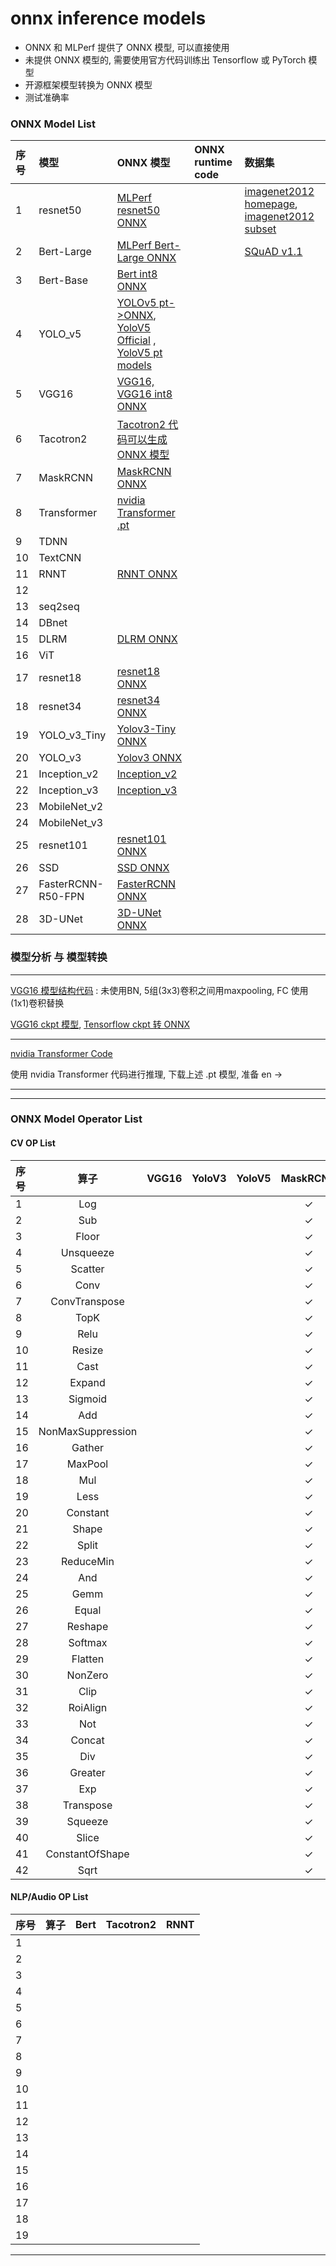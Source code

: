 # onnx inference models

- ONNX 和 MLPerf 提供了 ONNX 模型, 可以直接使用
- 未提供 ONNX 模型的, 需要使用官方代码训练出 Tensorflow 或 PyTorch 模型
- 开源框架模型转换为 ONNX 模型
- 测试准确率 

### ONNX Model List

| 序号   | 模型      | ONNX 模型 |  ONNX runtime code       |  数据集 |
| :----- |  :----   | :----     | :----                    | :----  |
| 1  | resnet50     | [MLPerf resnet50 ONNX](https://github.com/mlcommons/inference) |  | [imagenet2012 homepage](https://www.image-net.org/challenges/LSVRC/2012/index.php), [imagenet2012 subset](https://www.kaggle.com/c/imagenet-object-localization-challenge/data) |
| 2  | Bert-Large   | [MLPerf Bert-Large ONNX](https://github.com/mlcommons/inference/tree/r1.1/language/bert) | | [SQuAD v1.1](https://rajpurkar.github.io/SQuAD-explorer/)   |
| 3  | Bert-Base    | [Bert int8 ONNX](https://github.com/onnx/models/tree/main/text/machine_comprehension/bert-squad) |  |  |
| 4  | YOLO_v5      | [YOLOv5 pt->ONNX](https://github.com/itsnine/yolov5-onnxruntime), [YoloV5 Official](https://github.com/ultralytics/yolov5/issues/251) , [YoloV5 pt models](https://github.com/ultralytics/yolov5/releases)|  |  |
| 5  | VGG16        | [VGG16, VGG16 int8 ONNX](https://github.com/onnx/models/tree/main/vision/classification/vgg) |  |  |
| 6  | Tacotron2    | [Tacotron2 代码可以生成 ONNX 模型](https://github.com/NVIDIA/DeepLearningExamples/tree/master/PyTorch/SpeechSynthesis/Tacotron2) |  |  |
| 7  | MaskRCNN     | [MaskRCNN ONNX](https://github.com/onnx/models/tree/main/vision/object_detection_segmentation/mask-rcnn) |  |  |
| 8  | Transformer  | [nvidia Transformer .pt](https://catalog.ngc.nvidia.com/orgs/nvidia/models/transformer_pyt_ckpt_tf32/files) |  |  |
| 9  | TDNN         | [ ]( ) |  |  |
| 10 | TextCNN      | [ ]( ) |  |  |
| 11 | RNNT         | [RNNT ONNX](https://github.com/mlcommons/inference) |  |  |
| 12 |              | [ ]( ) |  |  |
| 13 | seq2seq      | [ ]( ) |  |  |
| 14 | DBnet        | [ ]( ) |  |  |
| 15 | DLRM         | [DLRM ONNX](https://github.com/mlcommons/inference) |  |  |
| 16 | ViT          | [ ]( ) |  |  |
| 17 | resnet18     | [resnet18 ONNX](https://github.com/onnx/models/tree/main/vision/classification/resnet) |  |  |
| 18 | resnet34     | [resnet34 ONNX](https://github.com/onnx/models/tree/main/vision/classification/resnet) |  |  |
| 19 | YOLO_v3_Tiny | [Yolov3-Tiny ONNX](https://github.com/onnx/models/tree/main/vision/object_detection_segmentation/tiny-yolov3) |  |  |
| 20 | YOLO_v3      | [Yolov3 ONNX](https://github.com/onnx/models/tree/main/vision/object_detection_segmentation/yolov3) |  |  |
| 21 | Inception_v2 | [Inception_v2](https://github.com/onnx/models) |  |  |
| 22 | Inception_v3 | [Inception_v3](https://github.com/onnx/models) |  |  |
| 23 | MobileNet_v2 | [ ]( ) |  |  |
| 24 | MobileNet_v3 | [ ]( ) |  |  |
| 25 | resnet101    | [resnet101 ONNX](https://github.com/onnx/models/tree/main/vision/classification/resnet) |  |  |
| 26 | SSD          | [SSD ONNX](https://github.com/onnx/models/tree/main/vision/object_detection_segmentation/ssd) |  |  |
| 27 |FasterRCNN-R50-FPN  |  [FasterRCNN ONNX](https://github.com/onnx/models/tree/main/vision/object_detection_segmentation/faster-rcnn) |  |  |
| 28 | 3D-UNet      | [3D-UNet ONNX](https://github.com/mlcommons/inference) |  |  |



### 模型分析 与 模型转换
------
[VGG16 模型结构代码](https://github.com/tensorflow/models/blob/master/research/slim/nets/vgg.py) : 未使用BN, 5组(3x3)卷积之间用maxpooling, FC 使用(1x1)卷积替换

[VGG16 ckpt 模型](http://download.tensorflow.org/models/vgg_16_2016_08_28.tar.gz), [Tensorflow ckpt 转 ONNX](./tensorflow_model_convert/tensorflow_onnx_converter.py)

------

[nvidia Transformer Code](https://github.com/NVIDIA/DeepLearningExamples/tree/master/PyTorch/Translation/Transformer)

使用 nvidia Transformer 代码进行推理, 下载上述 .pt 模型, 准备 en -> 

------


-----------------------------
### ONNX Model Operator List

#### CV OP List

| 序号   |算子                  | VGG16  | YoloV3 | YoloV5 | MaskRCNN |
| :-----| :----:                 | :----: | :----: | :----: | :----:   |
|1         |Log                  |        |        |       |    ✓    |
|2         |Sub                  |        |        |       |     ✓   |
|3         |Floor                |        |        |       |    ✓    |
|4         |Unsqueeze            |        |        |       |    ✓    |
|5         |Scatter              |        |        |       |    ✓    |
|6         |Conv                 |        |        |       |    ✓    |
|7         |ConvTranspose        |        |        |       |    ✓    |
|8         |TopK                 |        |        |       |    ✓    |
|9         |Relu                 |        |        |       |    ✓    |
|10        |Resize               |        |        |       |    ✓    |
|11        |Cast                 |        |        |       |    ✓    |
|12        |Expand               |        |        |       |    ✓    |
|13        |Sigmoid              |        |        |       |    ✓    |
|14        |Add                  |        |        |       |    ✓    |
|15        |NonMaxSuppression    |        |        |       |    ✓    |
|16        |Gather               |        |        |       |    ✓    |
|17        |MaxPool              |        |        |       |    ✓    |
|18        |Mul                  |        |        |       |    ✓    |
|19        |Less                 |        |        |       |    ✓    |
|20        |Constant             |        |        |       |    ✓    |
|21        |Shape                |        |        |       |    ✓    |
|22        |Split                |        |        |       |    ✓    |
|23        |ReduceMin            |        |        |       |    ✓    |
|24        |And                  |        |        |       |    ✓    |
|25        |Gemm                 |        |        |       |    ✓    |
|26        |Equal                |        |        |       |    ✓    |
|27        |Reshape              |        |        |       |    ✓    |
|28        |Softmax              |        |        |       |    ✓    |
|29        |Flatten              |        |        |       |    ✓    |
|30        |NonZero              |        |        |       |    ✓    |
|31        |Clip                 |        |        |       |    ✓    |
|32        |RoiAlign             |        |        |       |    ✓    |
|33        |Not                  |        |        |       |    ✓    |
|34        |Concat               |        |        |       |    ✓    |
|35        |Div                  |        |        |       |    ✓    |
|36        |Greater              |        |        |       |    ✓    |
|37        |Exp                  |        |        |       |    ✓    |
|38        |Transpose            |        |        |       |    ✓    |
|39        |Squeeze              |        |        |       |    ✓    |
|40        |Slice                |        |        |       |    ✓    |
|41        |ConstantOfShape      |        |        |       |    ✓    |
|42        |Sqrt                 |        |        |       |    ✓    |
#### NLP/Audio OP List

| 序号   |算子     | Bert   | Tacotron2 | RNNT |
| :----- | :----: | :----: | :----:    | :----: |
| 1      |        |        |           |        |
| 2      |        |        |           |        |
| 3     |        |        |        |        |          | 
| 4     |        |        |        |        |          |
| 5     |        |        |        |        |          | 
| 6     |        |        |        |        |          |
| 7     |        |        |        |        |          | 
| 8     |        |        |        |        |          |
| 9     |        |        |        |        |          | 
| 10     |        |        |        |        |          |
| 11     |        |        |        |        |          | 
| 12     |        |        |        |        |          |
| 13     |        |        |        |        |          | 
| 14     |        |        |        |        |          |
| 15     |        |        |        |        |          | 
| 16     |        |        |        |        |          |
| 17     |        |        |        |        |          | 
| 18     |        |        |        |        |          |
| 19     |        |        |        |        |          | 

-----------------------------

